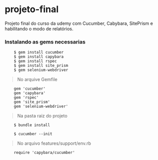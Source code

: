 # projeto-final
Projeto final do curso da udemy com Cucumber, Cabybara, SitePrism e habilitando o modo de relatórios.


### Instalando as gems necessarias

```shell    
	$ gem install cucumber
	$ gem install capybara
	$ gem install rspec
	$ gem install site_prism
	$ gem selenium-webdriver
```

> No arquive Gemfile

```shell    
	gem 'cucumber'
	gem 'capybara'
	gem 'rspec'
	gem 'site_prism'
	gem 'selenium-webdriver'
```

> Na pasta raiz do projeto

```shell    
	$ bundle install

	$ cucumber --init
```

> No arquivo features/support/env.rb

```shell    
	require 'capybara/cucumber'
```
